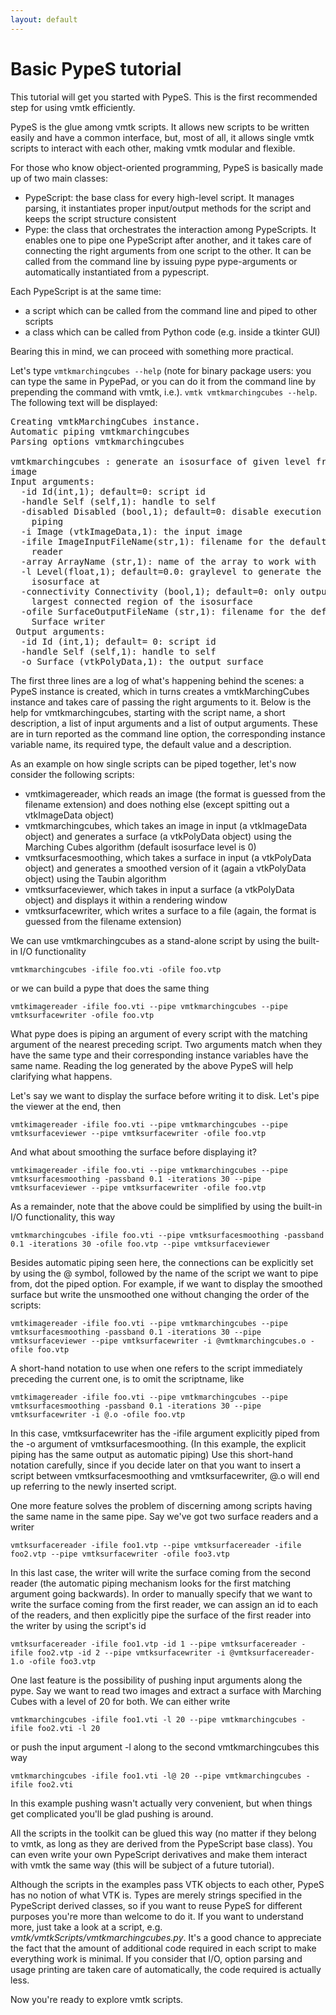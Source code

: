 ```yaml
---
layout: default
---
```


Basic PypeS tutorial
==========

This tutorial will get you started with PypeS. This is the first recommended step for using vmtk efficiently.

PypeS is the glue among vmtk scripts. It allows new scripts to be written easily and have a common interface, but, most of all, it allows single vmtk scripts to interact with each other, making vmtk modular and flexible.

For those who know object-oriented programming, PypeS is basically made up of two main classes:

+ PypeScript: the base class for every high-level script. It manages parsing, it instantiates proper input/output methods for the script and keeps the script structure consistent
+ Pype: the class that orchestrates the interaction among PypeScripts. It enables one to pipe one PypeScript after another, and it takes care of connecting the right arguments from one script to the other. It can be called from the command line by issuing pype pype-arguments or automatically instantiated from a pypescript. 

Each PypeScript is at the same time:

+ a script which can be called from the command line and piped to other scripts
+ a class which can be called from Python code (e.g. inside a tkinter GUI) 

Bearing this in mind, we can proceed with something more practical.

Let's type `vmtkmarchingcubes --help` (note for binary package users: you can type the same in PypePad, or you can do it from the command line by prepending the command with vmtk, i.e.). `vmtk vmtkmarchingcubes --help`. The following text will be displayed:
<pre>
Creating vmtkMarchingCubes instance.
Automatic piping vmtkmarchingcubes
Parsing options vmtkmarchingcubes

vmtkmarchingcubes : generate an isosurface of given level from a 3D
image
Input arguments:
  -id Id(int,1); default=0: script id
  -handle Self (self,1): handle to self
  -disabled Disabled (bool,1); default=0: disable execution and 
    piping
  -i Image (vtkImageData,1): the input image
  -ifile ImageInputFileName(str,1): filename for the default Image
    reader
  -array ArrayName (str,1): name of the array to work with
  -l Level(float,1); default=0.0: graylevel to generate the 
    isosurface at
  -connectivity Connectivity (bool,1); default=0: only output the 
    largest connected region of the isosurface
  -ofile SurfaceOutputFileName (str,1): filename for the default
    Surface writer
 Output arguments:
  -id Id (int,1); default= 0: script id
  -handle Self (self,1): handle to self
  -o Surface (vtkPolyData,1): the output surface
</pre>
The first three lines are a log of what's happening behind the scenes: a PypeS instance is created, which in turns creates a vmtkMarchingCubes instance and takes care of passing the right arguments to it. Below is the help for vmtkmarchingcubes, starting with the script name, a short description, a list of input arguments and a list of output arguments. These are in turn reported as the command line option, the corresponding instance variable name, its required type, the default value and a description.

As an example on how single scripts can be piped together, let's now consider the following scripts:

* vmtkimagereader, which reads an image (the format is guessed from the filename extension) and does nothing else (except spitting out a vtkImageData object)
* vmtkmarchingcubes, which takes an image in input (a vtkImageData object) and generates a surface (a vtkPolyData object) using the Marching Cubes algorithm (default isosurface level is 0)
* vmtksurfacesmoothing, which takes a surface in input (a vtkPolyData object) and generates a smoothed version of it (again a vtkPolyData object) using the Taubin algorithm
* vmtksurfaceviewer, which takes in input a surface (a vtkPolyData object) and displays it within a rendering window
* vmtksurfacewriter, which writes a surface to a file (again, the format is guessed from the filename extension) 

We can use vmtkmarchingcubes as a stand-alone script by using the built-in I/O functionality

    vmtkmarchingcubes -ifile foo.vti -ofile foo.vtp

or we can build a pype that does the same thing

    vmtkimagereader -ifile foo.vti --pipe vmtkmarchingcubes --pipe vmtksurfacewriter -ofile foo.vtp

What pype does is piping an argument of every script with the matching argument of the nearest preceding script. Two arguments match when they have the same type and their corresponding instance variables have the same name. Reading the log generated by the above PypeS will help clarifying what happens.

Let's say we want to display the surface before writing it to disk. Let's pipe the viewer at the end, then

    vmtkimagereader -ifile foo.vti --pipe vmtkmarchingcubes --pipe vmtksurfaceviewer --pipe vmtksurfacewriter -ofile foo.vtp

And what about smoothing the surface before displaying it?

    vmtkimagereader -ifile foo.vti --pipe vmtkmarchingcubes --pipe vmtksurfacesmoothing -passband 0.1 -iterations 30 --pipe vmtksurfaceviewer --pipe vmtksurfacewriter -ofile foo.vtp

As a remainder, note that the above could be simplified by using the built-in I/O functionality, this way

    vmtkmarchingcubes -ifile foo.vti --pipe vmtksurfacesmoothing -passband 0.1 -iterations 30 -ofile foo.vtp --pipe vmtksurfaceviewer

Besides automatic piping seen here, the connections can be explicitly set by using the @ symbol, followed by the name of the script we want to pipe from, dot the piped option. For example, if we want to display the smoothed surface but write the unsmoothed one without changing the order of the scripts:

    vmtkimagereader -ifile foo.vti --pipe vmtkmarchingcubes --pipe vmtksurfacesmoothing -passband 0.1 -iterations 30 --pipe vmtksurfaceviewer --pipe vmtksurfacewriter -i @vmtkmarchingcubes.o -ofile foo.vtp

A short-hand notation to use when one refers to the script immediately preceding the current one, is to omit the scriptname, like

    vmtkimagereader -ifile foo.vti --pipe vmtkmarchingcubes --pipe vmtksurfacesmoothing -passband 0.1 -iterations 30 --pipe vmtksurfacewriter -i @.o -ofile foo.vtp

In this case, vmtksurfacewriter has the -ifile argument explicitly piped from the -o argument of vmtksurfacesmoothing. (In this example, the explicit piping has the same output as automatic piping) Use this short-hand notation carefully, since if you decide later on that you want to insert a script between vmtksurfacesmoothing and vmtksurfacewriter, @.o will end up referring to the newly inserted script.

One more feature solves the problem of discerning among scripts having the same name in the same pipe. Say we've got two surface readers and a writer

    vmtksurfacereader -ifile foo1.vtp --pipe vmtksurfacereader -ifile foo2.vtp --pipe vmtksurfacewriter -ofile foo3.vtp

In this last case, the writer will write the surface coming from the second reader (the automatic piping mechanism looks for the first matching argument going backwards). In order to manually specify that we want to write the surface coming from the first reader, we can assign an id to each of the readers, and then explicitly pipe the surface of the first reader into the writer by using the script's id

    vmtksurfacereader -ifile foo1.vtp -id 1 --pipe vmtksurfacereader -ifile foo2.vtp -id 2 --pipe vmtksurfacewriter -i @vmtksurfacereader-1.o -ofile foo3.vtp

One last feature is the possibility of pushing input arguments along the pype. Say we want to read two images and extract a surface with Marching Cubes with a level of 20 for both. We can either write

    vmtkmarchingcubes -ifile foo1.vti -l 20 --pipe vmtkmarchingcubes -ifile foo2.vti -l 20

or push the input argument -l along to the second vmtkmarchingcubes this way

    vmtkmarchingcubes -ifile foo1.vti -l@ 20 --pipe vmtkmarchingcubes -ifile foo2.vti

In this example pushing wasn't actually very convenient, but when things get complicated you'll be glad pushing is around.

All the scripts in the toolkit can be glued this way (no matter if they belong to vmtk, as long as they are derived from the PypeScript base class). You can even write your own PypeScript derivatives and make them interact with vmtk the same way (this will be subject of a future tutorial).

Although the scripts in the examples pass VTK objects to each other, PypeS has no notion of what VTK is. Types are merely strings specified in the PypeScript derived classes, so if you want to reuse PypeS for different purposes you're more than welcome to do it. If you want to understand more, just take a look at a script, e.g. *vmtk/vmtkScripts/vmtkmarchingcubes.py*. It's a good chance to appreciate the fact that the amount of additional code required in each script to make everything work is minimal. If you consider that I/O, option parsing and usage printing are taken care of automatically, the code required is actually less.

Now you're ready to explore vmtk scripts. 
